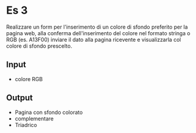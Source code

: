 # Es 3

Realizzare un form per l'inserimento di un colore di sfondo preferito
per la pagina web, alla conferma dell'inserimento del colore
nel formato stringa o RGB (es. A13F00)
inviare il dato alla pagina ricevente
e visualizzarla col colore di sfondo prescelto.

## Input

- colore RGB

## Output

- Pagina con sfondo colorato
- complementare
- Triadrico
